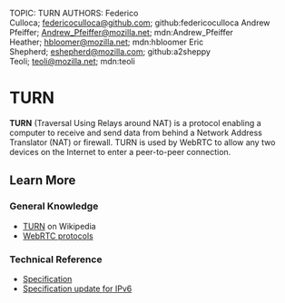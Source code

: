 TOPIC: TURN
AUTHORS: Federico Culloca; federicoculloca@github.com; github:federicoculloca
         Andrew Pfeiffer; Andrew_Pfeiffer@mozilla.net; mdn:Andrew_Pfeiffer
         Heather; hbloomer@mozilla.net; mdn:hbloomer
         Eric Shepherd; eshepherd@mozilla.com; github:a2sheppy
         Teoli; teoli@mozilla.net; mdn:teoli

# TURN

**TURN** (Traversal Using Relays around NAT) is a protocol enabling a computer to receive and send
data from behind a Network Address Translator (NAT) or firewall. TURN is used by WebRTC to
allow any two devices on the Internet to enter a peer-to-peer connection.

## Learn More

### General Knowledge

- [TURN](https://en.wikipedia.org/wiki/TURN) on Wikipedia
- [WebRTC protocols](https://wiki.developer.mozilla.org/en-US/docs/Web/API/WebRTC_API/Architecture/Protocols)

### Technical Reference

- [Specification](http://www.ietf.org/rfc/rfc5766.txt)
- [Specification update for IPv6](http://www.ietf.org/rfc/rfc6156.txt)
